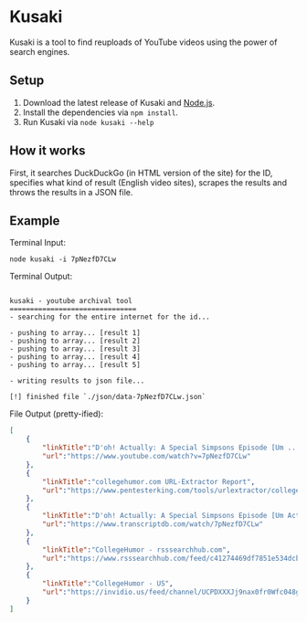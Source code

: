 # Kusaki
Kusaki is a tool to find reuploads of YouTube videos using the power of search engines.

## Setup

1. Download the latest release of Kusaki and [Node.js](https://nodejs.org/en/download/).
2. Install the dependencies via ``npm install``.
3. Run Kusaki via ``node kusaki --help``

## How it works

First, it searches DuckDuckGo (in HTML version of the site) for the ID, specifies what kind of result (English video sites),
scrapes the results and throws the results in a JSON file.

## Example

Terminal Input:

```node kusaki -i 7pNezfD7CLw```

Terminal Output:

```

kusaki - youtube archival tool
===============================
- searching for the entire internet for the id...

- pushing to array... [result 1]
- pushing to array... [result 2]
- pushing to array... [result 3]
- pushing to array... [result 4]
- pushing to array... [result 5]

- writing results to json file...

[!] finished file `./json/data-7pNezfD7CLw.json`

```

File Output (pretty-ified):

```json
[
    {
        "linkTitle":"D'oh! Actually: A Special Simpsons Episode [Um ... - YouTube",
        "url":"https://www.youtube.com/watch?v=7pNezfD7CLw"
    },
    {
        "linkTitle":"collegehumor.com URL-Extractor Report",
        "url":"https://www.pentesterking.com/tools/urlextractor/collegehumor.com"
    },
    {
        "linkTitle":"D'oh! Actually: A Special Simpsons Episode [Um Actually ...",
        "url":"https://www.transcriptdb.com/watch/7pNezfD7CLw"
    },
    {
        "linkTitle":"CollegeHumor - rsssearchhub.com",
        "url":"https://www.rsssearchhub.com/feed/c41274469df7851e534dcbec2a4cf8d8/collegehumor-picture-galleries"
    },
    {
        "linkTitle":"CollegeHumor - US",
        "url":"https://invidio.us/feed/channel/UCPDXXXJj9nax0fr0Wfc048g"
    }
]
```